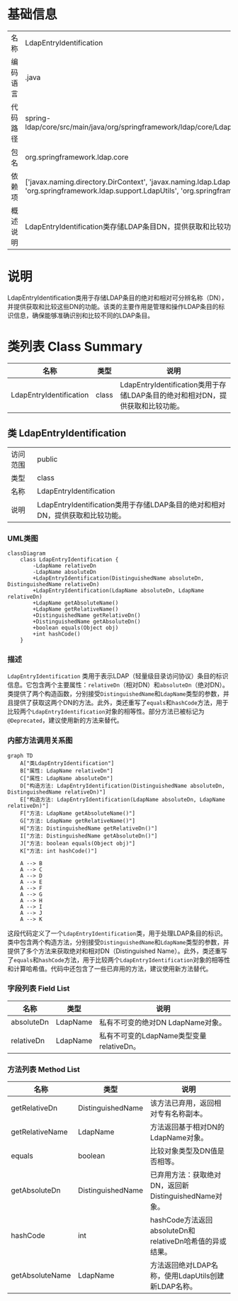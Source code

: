# 基础信息

|      |      |
|------|------|
| 名称 | LdapEntryIdentification |
| 编码语言 | .java |
| 代码路径 | spring-ldap/core/src/main/java/org/springframework/ldap/core/LdapEntryIdentification.java |
| 包名 | org.springframework.ldap.core |
| 依赖项 | ['javax.naming.directory.DirContext', 'javax.naming.ldap.LdapName', 'org.springframework.ldap.support.LdapUtils', 'org.springframework.util.Assert'] |
| 概述说明 | LdapEntryIdentification类存储LDAP条目DN，提供获取和比较功能。 |

# 说明

LdapEntryIdentification类用于存储LDAP条目的绝对和相对可分辨名称（DN），并提供获取和比较这些DN的功能。该类的主要作用是管理和操作LDAP条目的标识信息，确保能够准确识别和比较不同的LDAP条目。

# 类列表 Class Summary

| 名称   | 类型  | 说明 |
|-------|------|-------------|
| LdapEntryIdentification | class | LdapEntryIdentification类用于存储LDAP条目的绝对和相对DN，提供获取和比较功能。 |



## 类 LdapEntryIdentification

|      |      |
|------|------|
| 访问范围 | public |
| 类型 | class |
| 名称 | LdapEntryIdentification |
| 说明 | LdapEntryIdentification类用于存储LDAP条目的绝对和相对DN，提供获取和比较功能。 |


### UML类图

```mermaid
classDiagram
    class LdapEntryIdentification {
        -LdapName relativeDn
        -LdapName absoluteDn
        +LdapEntryIdentification(DistinguishedName absoluteDn, DistinguishedName relativeDn)
        +LdapEntryIdentification(LdapName absoluteDn, LdapName relativeDn)
        +LdapName getAbsoluteName()
        +LdapName getRelativeName()
        +DistinguishedName getRelativeDn()
        +DistinguishedName getAbsoluteDn()
        +boolean equals(Object obj)
        +int hashCode()
    }
```

### 描述
`LdapEntryIdentification` 类用于表示LDAP（轻量级目录访问协议）条目的标识信息。它包含两个主要属性：`relativeDn`（相对DN）和`absoluteDn`（绝对DN）。类提供了两个构造函数，分别接受`DistinguishedName`和`LdapName`类型的参数，并且提供了获取这两个DN的方法。此外，类还重写了`equals`和`hashCode`方法，用于比较两个`LdapEntryIdentification`对象的相等性。部分方法已被标记为`@Deprecated`，建议使用新的方法来替代。


### 内部方法调用关系图

```mermaid
graph TD
    A["类LdapEntryIdentification"]
    B["属性: LdapName relativeDn"]
    C["属性: LdapName absoluteDn"]
    D["构造方法: LdapEntryIdentification(DistinguishedName absoluteDn, DistinguishedName relativeDn)"]
    E["构造方法: LdapEntryIdentification(LdapName absoluteDn, LdapName relativeDn)"]
    F["方法: LdapName getAbsoluteName()"]
    G["方法: LdapName getRelativeName()"]
    H["方法: DistinguishedName getRelativeDn()"]
    I["方法: DistinguishedName getAbsoluteDn()"]
    J["方法: boolean equals(Object obj)"]
    K["方法: int hashCode()"]

    A --> B
    A --> C
    A --> D
    A --> E
    A --> F
    A --> G
    A --> H
    A --> I
    A --> J
    A --> K
```

这段代码定义了一个`LdapEntryIdentification`类，用于处理LDAP条目的标识。类中包含两个构造方法，分别接受`DistinguishedName`和`LdapName`类型的参数，并提供了多个方法来获取绝对和相对DN（Distinguished Name）。此外，类还重写了`equals`和`hashCode`方法，用于比较两个`LdapEntryIdentification`对象的相等性和计算哈希值。代码中还包含了一些已弃用的方法，建议使用新方法替代。

### 字段列表 Field List

| 名称  | 类型  | 说明 |
|-------|-------|------|
| absoluteDn | LdapName | 私有不可变的绝对DN LdapName对象。 |
| relativeDn | LdapName | 私有不可变的LdapName类型变量relativeDn。 |

### 方法列表 Method List

| 名称  | 类型  | 说明 |
|-------|-------|------|
| getRelativeDn | DistinguishedName | 该方法已弃用，返回相对专有名称副本。 |
| getRelativeName | LdapName | 方法返回基于相对DN的LdapName对象。 |
| equals | boolean | 比较对象类型及DN值是否相等。 |
| getAbsoluteDn | DistinguishedName | 已弃用方法：获取绝对DN，返回新DistinguishedName对象。 |
| hashCode | int | hashCode方法返回absoluteDn和relativeDn哈希值的异或结果。 |
| getAbsoluteName | LdapName | 方法返回绝对LDAP名称，使用LdapUtils创建新LDAP名称。 |




